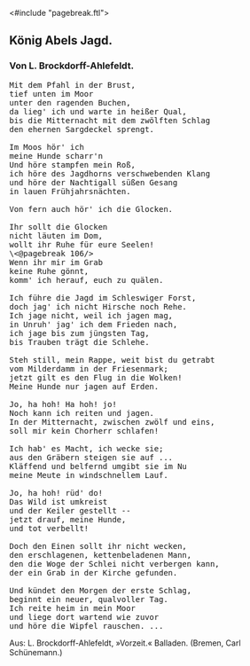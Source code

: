 <#include "pagebreak.ftl">
<h2>König Abels Jagd.</h2>

<h3>Von L. Brockdorff-Ahlefeldt.</h3>

<pre>Mit dem Pfahl in der Brust,
tief unten im Moor
unter den ragenden Buchen,
da lieg' ich und warte in heißer Qual,
bis die Mitternacht mit dem zwölften Schlag
den ehernen Sargdeckel sprengt.

Im Moos hör' ich
meine Hunde scharr'n
Und höre stampfen mein Roß,
ich höre des Jagdhorns verschwebenden Klang
und höre der Nachtigall süßen Gesang
in lauen Frühjahrsnächten.

Von fern auch hör' ich die Glocken.

Ihr sollt die Glocken
nicht läuten im Dom,
wollt ihr Ruhe für eure Seelen!
\<@pagebreak 106/>
Wenn ihr mir im Grab
keine Ruhe gönnt,
komm' ich herauf, euch zu quälen.

Ich führe die Jagd im Schleswiger Forst,
doch jag' ich nicht Hirsche noch Rehe.
Ich jage nicht, weil ich jagen mag,
in Unruh' jag' ich dem Frieden nach,
ich jage bis zum jüngsten Tag,
bis Trauben trägt die Schlehe.

Steh still, mein Rappe, weit bist du getrabt
vom Milderdamm in der Friesenmark;
jetzt gilt es den Flug in die Wolken!
Meine Hunde nur jagen auf Erden.

Jo, ha hoh! Ha hoh! jo!
Noch kann ich reiten und jagen.
In der Mitternacht, zwischen zwölf und eins,
soll mir kein Chorherr schlafen!

Ich hab' es Macht, ich wecke sie;
aus den Gräbern steigen sie auf ...
Kläffend und belfernd umgibt sie im Nu
meine Meute in windschnellem Lauf.

Jo, ha hoh! rüd' do!
Das Wild ist umkreist
und der Keiler gestellt --
jetzt drauf, meine Hunde,
und tot verbellt!

Doch den Einen sollt ihr nicht wecken,
den erschlagenen, kettenbeladenen Mann,	
den die Woge der Schlei nicht verbergen kann,
der ein Grab in der Kirche gefunden.

Und kündet den Morgen der erste Schlag,
beginnt ein neuer, qualvoller Tag.
Ich reite heim in mein Moor
und liege dort wartend wie zuvor
und höre die Wipfel rauschen. ...</pre>

<div class="source">Aus: L. Brockdorff-Ahlefeldt, »Vorzeit.« Balladen.
(Bremen, Carl Schünemann.)</div>


